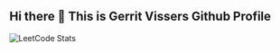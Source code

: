 ## Hi there 👋 This is Gerrit Vissers Github Profile

![LeetCode Stats](https://leetcard.jacoblin.cool/Icaruz60?theme=unicorn&font=Chathura&ext=heatmap)
<!--
**Icaruz60/Icaruz60** is a ✨ _special_ ✨ repository because its `README.md` (this file) appears on your GitHub profile.

Here are some ideas to get you started:

- 🔭 I’m currently working on ...
- 🌱 I’m currently learning ...
- 👯 I’m looking to collaborate on ...
- 🤔 I’m looking for help with ...
- 💬 Ask me about ...
- 📫 How to reach me: ...
- 😄 Pronouns: ...
- ⚡ Fun fact: ...
-->
